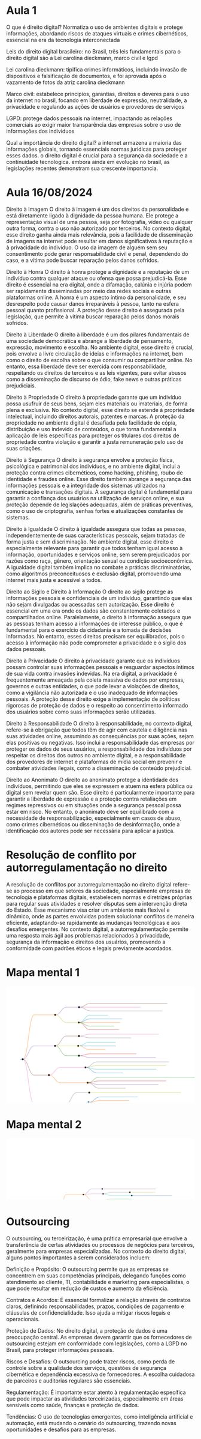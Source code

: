 # Aula 1
O que é direito digital? Normatiza o uso de ambientes digitais e protege informações, abordando riscos de ataques virtuais e crimes cibernéticos, essencial na era da tecnologia interconectada

Leis do direito digital brasileiro: no Brasil, três leis fundamentais para o direito digital são a Lei carolina dieckmann, marco civil e lgpd

Lei carolina dieckmann: tipifica crimes informáticos, incluindo invasão de dispositivos e falsificação de documentos, e foi aprovada após o vazamento de fotos da atriz carolina dieckmann

Marco civil: estabelece principios, garantias, direitos e deveres para o uso da internet no brasil, focando em liberdade de expressão, neutralidade, a privacidade e regulando as ações de usuários e provedores de serviços

LGPD: protege dados pessoais na internet, impactando as relações comerciais ao exigir maior transparência das empresas sobre o uso de informações dos individuos

Qual a importância do direito digital? a internet armazena a maioria das informações globais, tornando essenciais normas juridicas para proteger esses dados. o direito digital é crucial para a segurança da sociedade e a continuidade tecnologica. embora ainda em evolução no brasil, as legislações recentes demonstram sua crescente importancia.

# Aula 16/08/2024
Direito à Imagem
O direito à imagem é um dos direitos da personalidade e está diretamente ligado à dignidade da pessoa humana. Ele protege a representação visual de uma pessoa, seja por fotografia, vídeo ou qualquer outra forma, contra o uso não autorizado por terceiros. No contexto digital, esse direito ganha ainda mais relevância, pois a facilidade de disseminação de imagens na internet pode resultar em danos significativos à reputação e à privacidade do indivíduo. O uso da imagem de alguém sem seu consentimento pode gerar responsabilidade civil e penal, dependendo do caso, e a vítima pode buscar reparação pelos danos sofridos.

Direito à Honra
O direito à honra protege a dignidade e a reputação de um indivíduo contra qualquer ataque ou ofensa que possa prejudicá-la. Esse direito é essencial na era digital, onde a difamação, calúnia e injúria podem ser rapidamente disseminadas por meio das redes sociais e outras plataformas online. A honra é um aspecto íntimo da personalidade, e seu desrespeito pode causar danos irreparáveis à pessoa, tanto na esfera pessoal quanto profissional. A proteção desse direito é assegurada pela legislação, que permite à vítima buscar reparação pelos danos morais sofridos.

Direito à Liberdade
O direito à liberdade é um dos pilares fundamentais de uma sociedade democrática e abrange a liberdade de pensamento, expressão, movimento e escolha. No ambiente digital, esse direito é crucial, pois envolve a livre circulação de ideias e informações na internet, bem como o direito de escolha sobre o que consumir ou compartilhar online. No entanto, essa liberdade deve ser exercida com responsabilidade, respeitando os direitos de terceiros e as leis vigentes, para evitar abusos como a disseminação de discurso de ódio, fake news e outras práticas prejudiciais.

Direito à Propriedade
O direito à propriedade garante que um indivíduo possa usufruir de seus bens, sejam eles materiais ou imateriais, de forma plena e exclusiva. No contexto digital, esse direito se estende à propriedade intelectual, incluindo direitos autorais, patentes e marcas. A proteção da propriedade no ambiente digital é desafiada pela facilidade de cópia, distribuição e uso indevido de conteúdos, o que torna fundamental a aplicação de leis específicas para proteger os titulares dos direitos de propriedade contra violação e garantir a justa remuneração pelo uso de suas criações.

Direito à Segurança
O direito à segurança envolve a proteção física, psicológica e patrimonial dos indivíduos, e no ambiente digital, inclui a proteção contra crimes cibernéticos, como hacking, phishing, roubo de identidade e fraudes online. Esse direito também abrange a segurança das informações pessoais e a integridade dos sistemas utilizados na comunicação e transações digitais. A segurança digital é fundamental para garantir a confiança dos usuários na utilização de serviços online, e sua proteção depende de legislações adequadas, além de práticas preventivas, como o uso de criptografia, senhas fortes e atualizações constantes de sistemas.

Direito à Igualdade
O direito à igualdade assegura que todas as pessoas, independentemente de suas características pessoais, sejam tratadas de forma justa e sem discriminação. No ambiente digital, esse direito é especialmente relevante para garantir que todos tenham igual acesso à informação, oportunidades e serviços online, sem serem prejudicados por razões como raça, gênero, orientação sexual ou condição socioeconômica. A igualdade digital também implica no combate a práticas discriminatórias, como algoritmos preconceituosos e exclusão digital, promovendo uma internet mais justa e acessível a todos.

Direito ao Sigilo e Direito à Informação
O direito ao sigilo protege as informações pessoais e confidenciais de um indivíduo, garantindo que elas não sejam divulgadas ou acessadas sem autorização. Esse direito é essencial em uma era onde os dados são constantemente coletados e compartilhados online. Paralelamente, o direito à informação assegura que as pessoas tenham acesso a informações de interesse público, o que é fundamental para o exercício da cidadania e a tomada de decisões informadas. No entanto, esses direitos precisam ser equilibrados, pois o acesso à informação não pode comprometer a privacidade e o sigilo dos dados pessoais.

Direito à Privacidade
O direito à privacidade garante que os indivíduos possam controlar suas informações pessoais e resguardar aspectos íntimos de sua vida contra invasões indevidas. Na era digital, a privacidade é frequentemente ameaçada pela coleta massiva de dados por empresas, governos e outras entidades, o que pode levar a violações de direitos, como a vigilância não autorizada e o uso inadequado de informações pessoais. A proteção desse direito exige a implementação de políticas rigorosas de proteção de dados e o respeito ao consentimento informado dos usuários sobre como suas informações serão utilizadas.

Direito à Responsabilidade
O direito à responsabilidade, no contexto digital, refere-se à obrigação que todos têm de agir com cautela e diligência nas suas atividades online, assumindo as consequências por suas ações, sejam elas positivas ou negativas. Isso inclui a responsabilidade das empresas por proteger os dados de seus usuários, a responsabilidade dos indivíduos por respeitar os direitos dos outros no ambiente digital, e a responsabilidade dos provedores de internet e plataformas de mídia social em prevenir e combater atividades ilegais, como a disseminação de conteúdo prejudicial.

Direito ao Anonimato
O direito ao anonimato protege a identidade dos indivíduos, permitindo que eles se expressem e atuem na esfera pública ou digital sem revelar quem são. Esse direito é particularmente importante para garantir a liberdade de expressão e a proteção contra retaliações em regimes repressivos ou em situações onde a segurança pessoal possa estar em risco. No entanto, o anonimato deve ser equilibrado com a necessidade de responsabilização, especialmente em casos de abuso, como crimes cibernéticos ou disseminação de desinformação, onde a identificação dos autores pode ser necessária para aplicar a justiça.

# Resolução de conflito por autorregulamentação no direito
A resolução de conflitos por autorregulamentação no direito digital refere-se ao processo em que setores da sociedade, especialmente empresas de tecnologia e plataformas digitais, estabelecem normas e diretrizes próprias para regular suas atividades e resolver disputas sem a intervenção direta do Estado. Esse mecanismo visa criar um ambiente mais flexível e dinâmico, onde as partes envolvidas podem solucionar conflitos de maneira eficiente, adaptando-se rapidamente às mudanças tecnológicas e aos desafios emergentes. No contexto digital, a autorregulamentação permite uma resposta mais ágil aos problemas relacionados à privacidade, segurança da informação e direitos dos usuários, promovendo a conformidade com padrões éticos e legais previamente acordados.

# Mapa mental 1
![Descrição da Imagem](markmap.svg)

# Mapa mental 2
![Descrição da Imagem](dd.svg)

# Outsourcing
O outsourcing, ou terceirização, é uma prática empresarial que envolve a transferência de certas atividades ou processos de negócios para terceiros, geralmente para empresas especializadas. No contexto do direito digital, alguns pontos importantes a serem considerados incluem:

Definição e Propósito: O outsourcing permite que as empresas se concentrem em suas competências principais, delegando funções como atendimento ao cliente, TI, contabilidade e marketing para especialistas, o que pode resultar em redução de custos e aumento da eficiência.

Contratos e Acordos: É essencial formalizar a relação através de contratos claros, definindo responsabilidades, prazos, condições de pagamento e cláusulas de confidencialidade. Isso ajuda a mitigar riscos legais e operacionais.

Proteção de Dados: No direito digital, a proteção de dados é uma preocupação central. As empresas devem garantir que os fornecedores de outsourcing estejam em conformidade com legislações, como a LGPD no Brasil, para proteger informações pessoais.

Riscos e Desafios: O outsourcing pode trazer riscos, como perda de controle sobre a qualidade dos serviços, questões de segurança cibernética e dependência excessiva de fornecedores. A escolha cuidadosa de parceiros e auditorias regulares são essenciais.

Regulamentação: É importante estar atento à regulamentação específica que pode impactar as atividades terceirizadas, especialmente em áreas sensíveis como saúde, finanças e proteção de dados.

Tendências: O uso de tecnologias emergentes, como inteligência artificial e automação, está mudando o cenário do outsourcing, trazendo novas oportunidades e desafios para as empresas.
